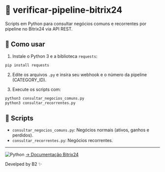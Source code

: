 # 🔎 verificar-pipeline-bitrix24

Scripts em Python para consultar negócios comuns e recorrentes por pipeline no Bitrix24 via API REST.

## 🚀 Como usar

1. Instale o Python 3 e a biblioteca `requests`:
```bash
pip install requests
```

2. Edite os arquivos `.py` e insira seu webhook e o número da pipeline (CATEGORY_ID).

3. Execute os scripts com:
```bash
python3 consultar_negocios_comuns.py
python3 consultar_recorrentes.py
```

## 📂 Scripts

- `consultar_negocios_comuns.py`: Negócios normais (ativos, ganhos e perdidos).
- `consultar_recorrentes.py`: Negócios recorrentes.

---
![Python](https://img.shields.io/badge/python-3.8+-blue)
[→ Documentação Bitrix24](https://training.bitrix24.com/rest_help/)

Develped by B2 ✨
